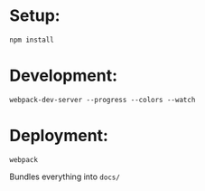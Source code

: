 Setup:
======
    npm install

Development:
============
    webpack-dev-server --progress --colors --watch

Deployment:
===========
    webpack
Bundles everything into `docs/`
